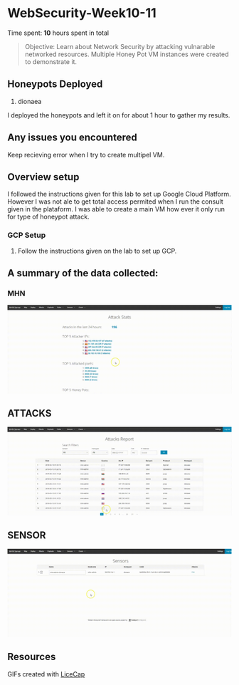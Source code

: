 # WebSecurity-Week10-11

Time spent: **10** hours spent in total

>Objective: Learn about Network Security by attacking vulnarable networked resources. Multiple Honey Pot VM instances were created to demonstrate it.

## Honeypots Deployed
1. dionaea

I deployed the honeypots and left it on for about 1 hour to gather my results.

## Any issues you encountered
Keep recieving error when I try to create multipel VM.

## Overview setup
I followed the instructions given for this lab to set up Google Cloud Platform. However I was not ale to get total access permited when I run the consult given in the plataform. I was able to create a main VM how ever it only run for type of honeypot attack. 

### GCP Setup
1. Follow the instructions given on the lab to set up GCP.

## A summary of the data collected: 

### MHN
![](https://github.com/alexzhen93/WebSecurity-Week10-11/blob/master/mhn.gif)

## ATTACKS
![](https://github.com/alexzhen93/WebSecurity-Week10-11/blob/master/Attack.gif)

## SENSOR
![](https://github.com/alexzhen93/WebSecurity-Week10-11/blob/master/Sensor.gif)

## Resources
GIFs created with [LiceCap](https://www.cockos.com/licecap/)

